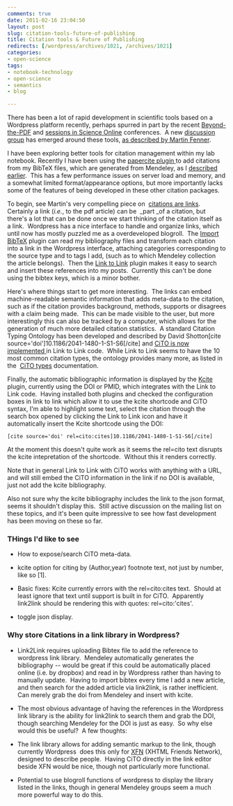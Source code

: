 ```yaml
---
comments: true
date: 2011-02-16 23:04:50
layout: post
slug: citation-tools-future-of-publishing
title: Citation tools & Future of Publishing
redirects: [/wordpress/archives/1021, /archives/1021]
categories:
- open-science
tags: 
- notebook-technology
- open-science 
- semantics
- blog

---
```


There has been a lot of rapid development in scientific tools based  on a Wordpress platform recently, perhaps spurred in part by the recent  [Beyond-the-PDF](https://sites.google.com/site/beyondthepdf/) and [sessions in Science Online](http://blogs.plos.org/mfenner/2011/01/11/having-fun-with-citations-at-scienceonline2011/) conferences.  A new [discussion group](https://groups.google.com/forum/#!forum/wordpress-for-scientists) has emerged around these tools, [as described by Martin Fenner](http://blogs.plos.org/mfenner/2011/02/04/discussing-wordpress-for-scientists/).

I have been exploring better tools for citation management within my  lab notebook. Recently I have been using the [papercite plugin ](http://wordpress.org/extend/plugins/papercite/)to add citations from my BibTeX files, which are generated from Mendeley, as I [described earlier](http://www.carlboettiger.info/archives/570).  This has a few performance issues on server load and memory, and a somewhat limited format/appearance options, but more importantly lacks some of the features of being developed in these other citation packages.

To begin, see Martin's very compelling piece on  [citations are links](http://blogs.plos.org/mfenner/2010/12/11/citations-are-links-so-where-is-the-problem/).  Certainly a link (_i.e._, to the pdf article) can be  _part _of a citation, but there's a lot that can be done once we start thinking of the citation itself as a link.  Wordpress has a nice interface to handle and organize links, which until now has mostly puzzled me as a overdeveloped blogroll.  The [Import BibTeX](http://wordpress.org/extend/plugins/bibtex-importer/) plugin can read my bibliography files and transform each citation into a link in the Wordpress interface, attaching categories corresponding to the source type and to tags I add, (such as to which Mendeley collection the article belongs).  Then the [Link to Link](http://wordpress.org/extend/plugins/link-to-link/) plugin makes it easy to search and insert these references into my posts.  Currently this can't be done using the bibtex keys, which is a minor bother.

Here's where things start to get more interesting.  The links can embed machine-readable semantic information that adds meta-data to the citation, such as if the citation provides background, methods, supports or disagrees with a claim being made.  This can be made visible to the user, but more interestingly this can also be tracked by a computer, which allows for the generation of much more detailed citation statistics.  A standard Citation Typing Ontology has been developed and described by David Shotton[cite source='doi']10.1186/2041-1480-1-S1-S6[/cite] and [CiTO is now implemented ](http://blogs.plos.org/mfenner/2011/02/14/how-to-use-citation-typing-ontology-cito-in-your-blog-posts/)in Link to Link code.  While Link to Link seems to have the 10 most common citation types, the ontology provides many more, as listed in the  [CiTO types](http://imageweb.zoo.ox.ac.uk/pub/2009/citobase/cito-20091124-1.4/cito-content/owldoc/) documentation.

Finally, the automatic bibliographic information is displayed by the [Kcite](http://wordpress.org/extend/plugins/kcite/) plugin, currently using the DOI or PMID, which integrates with the Link to Link code.  Having installed both plugins and checked the configuration boxes in link to link which allow it to use the kcite shortcode and CiTO syntax, I'm able to highlight some text, select the citation through the search box opened by clicking the Link to Link icon and have it automatically insert the Kcite shortcode using the DOI:

    
    [cite source='doi' rel=cito:cites]10.1186/2041-1480-1-S1-S6[/cite]
    


At the moment this doesn't quite work as it seems the rel=cito text disrupts the kcite intepretation of the shortcode.  Without this it renders correctly.

Note that in general Link to Link with CiTO works with anything with a URL, and will still embed the CiTO information in the link if no DOI is available, just not add the kcite bibliography.

Also not sure why the kcite bibliography includes the link to the json format, seems it shouldn't display this.  Still active discussion on the mailing list on these topics, and it's been quite impressive to see how fast development has been moving on these so far.


### THings I'd like to see





	
  * How to expose/search CiTO meta-data.

	
  * kcite option for citing by (Author,year) footnote text, not just by number, like so [1].

	
  * Basic fixes: Kcite currently errors with the rel=cito:cites text.  Should at least ignore that text until support is built in for CiTO.  Apparently link2link should be rendering this with quotes: rel=cito:'cites'.

	
  * toggle json display.




### Why store Citations in a link library in Wordpress?





	
  * Link2Link requires uploading Bibtex file to add the reference to wordpress link library.  Mendeley automatically generates the bibliography -- would be great if this could be automatically placed online (i.e. by dropbox) and read in by Wordpress rather than having to manually update.  Having to import bibtex every time I add a new article, and then search for the added article via link2link, is rather inefficient.  Can merely grab the doi from Mendeley and insert with kcite.

	
  * The most obvious advantage of having the references in the Wordpress link library is the ability for link2link to search them and grab the DOI, though searching Mendeley for the DOI is just as easy.  So why else would this be useful?  A few thoughts:

	
  * The link library allows for adding semantic markup to the link, though currently Wordpress  does this only for [XFN](http://codex.wordpress.org/Defining_Relationships_with_XFN) (XHTML Friends Network), designed to describe people.  Having CiTO directly in the link editor beside XFN would be nice, though not particularly more functional.

	
  * Potential to use blogroll functions of wordpress to display the library listed in the links, though in general Mendeley groups seem a much more powerful way to do this.


